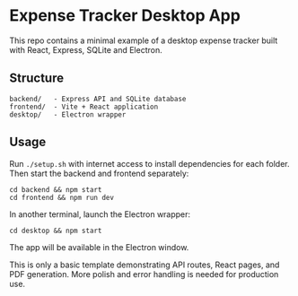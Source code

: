# Expense Tracker Desktop App

This repo contains a minimal example of a desktop expense tracker built with React, Express, SQLite and Electron.

## Structure

```
backend/   - Express API and SQLite database
frontend/  - Vite + React application
desktop/   - Electron wrapper
```

## Usage

Run `./setup.sh` with internet access to install dependencies for each folder. Then start the backend and frontend separately:

```
cd backend && npm start
cd frontend && npm run dev
```

In another terminal, launch the Electron wrapper:

```
cd desktop && npm start
```

The app will be available in the Electron window.

This is only a basic template demonstrating API routes, React pages, and PDF generation. More polish and error handling is needed for production use.
